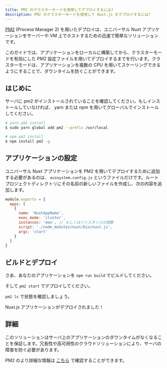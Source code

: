 ```yaml
---
title: PM2 のクラスターモードを使用してデプロイするには?
description: PM2 のクラスターモードを使用して Nuxt.js をデプロイするには?
---
```


[PM2](https://pm2.keymetrics.io/) (Process Manager 2) を用いたデプロイは、ユニバーサル Nuxt アプリケーションをサーバーや VM 上でホストするための迅速で簡単なソリューションです。

このガイドでは、アプリケーションをローカルに構築してから、クラスターモードを有効にした PM2 設定ファイルを用いてデプロイするまでを行います。クラスターモードは、アプリケーションを複数の CPU を用いてスケーリングできるようにすることで、ダウンタイムを防ぐことができます。

## はじめに

サーバに pm2 がインストールされていることを確認してください。もしインストールしていなければ、 yarn または npm を用いてグローバルでインストールしてください。

```bash
# yarn pm2 install
$ sudo yarn global add pm2 --prefix /usr/local

# npm pm2 install
$ npm install pm2 -g
```

## アプリケーションの設定

ユニバーサル Nuxt アプリケーションを PM2 を用いてデプロイするために追加する必要があるのは、 `ecosystem.config.js` というファイルだけです。ルートプロジェクトディレクトリにその名前の新しいファイルを作成し、次の内容を追加します。

```javascript
module.exports = {
  apps: [
    {
      name: 'NuxtAppName',
      exec_mode: 'cluster',
      instances: 'max', // もしくはインスタンスの個数
      script: './node_modules/nuxt/bin/nuxt.js',
      args: 'start'
    }
  ]
}
```

## ビルドとデプロイ

さあ、あなたのアプリケーションを `npm run build` でビルドしてください。

そして `pm2 start` でデプロイしてください。

`pm2 ls` で状態を確認しましょう。

Nuxt.js アプリケーションがデプロイされました！

## 詳細

このソリューションはサーバ上のアプリケーションのダウンタイムがなくなることを保証します。冗長性や高可用性のクラウドソリューションにより、サーバの障害を防ぐ必要があります。

PM2 のより詳細な情報は [こちら](https://pm2.keymetrics.io/docs/usage/application-declaration/#general) で確認することができます。

